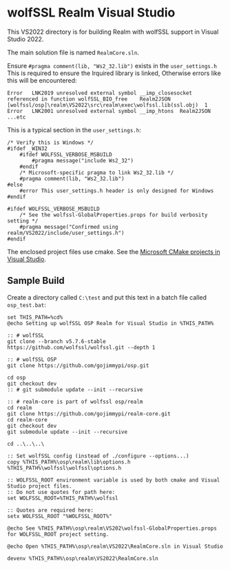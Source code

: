 # wolfSSL Realm Visual Studio

This VS2022 directory is for building Realm with wolfSSL support in Visual Studio 2022.

The main solution file is named `RealmCore.sln`.

Ensure `#pragma comment(lib, "Ws2_32.lib")` exists in the `user_settings.h` This
is required to ensure the lrquired library is linked, Otherwise errors like this will be encountered:

```
Error	LNK2019	unresolved external symbol __imp_closesocket referenced in function wolfSSL_BIO_free	Realm2JSON	[wolfssl/osp]\realm\VS2022\src\realm\exec\wolfssl.lib(ssl.obj)	1
Error	LNK2001	unresolved external symbol __imp_htons	Realm2JSON
...etc
```

This is a typical section in the `user_settings.h`:

```
/* Verify this is Windows */
#ifdef _WIN32
    #ifdef WOLFSSL_VERBOSE_MSBUILD
        #pragma message("include Ws2_32")
    #endif
    /* Microsoft-specific pragma to link Ws2_32.lib */
    #pragma comment(lib, "Ws2_32.lib")
#else
    #error This user_settings.h header is only designed for Windows
#endif

#ifdef WOLFSSL_VERBOSE_MSBUILD
    /* See the wolfssl-GlobalProperties.props for build verbosity setting */
    #pragma message("Confirmed using realm/VS2022/include/user_settings.h")
#endif
```

The enclosed project files use cmake. See the [Microsoft CMake projects in Visual Studio](https://learn.microsoft.com/en-us/cpp/build/cmake-projects-in-visual-studio?view=msvc-170).

## Sample Build

Create a directory called `C:\test` and put this text in a batch file called `osp_test.bat`:

```DOS
set THIS_PATH=%cd%
@echo Setting up wolfSSL OSP Realm for Visual Studio in %THIS_PATH%

:: # wolfSSL
git clone --branch v5.7.6-stable https://github.com/wolfssl/wolfssl.git --depth 1

:: # wolfSSL OSP
git clone https://github.com/gojimmypi/osp.git

cd osp
git checkout dev
:: # git submodule update --init --recursive

:: # realm-core is part of wolfssl osp/realm
cd realm
git clone https://github.com/gojimmypi/realm-core.git
cd realm-core
git checkout dev
git submodule update --init --recursive

cd ..\..\..\

:: Set wolfSSL config (instead of ./configure --options...)
copy %THIS_PATH%\osp\realm\lib\options.h %THIS_PATH%\wolfssl\wolfssl\options.h

:: WOLFSSL_ROOT environment variable is used by both cmake and Visual Studio project files.
:: Do not use quotes for path here:
set WOLFSSL_ROOT=%THIS_PATH%\wolfssl

:: Quotes are required here:
setx WOLFSSL_ROOT "%WOLFSSL_ROOT%"

@echo See %THIS_PATH%\osp\realm\VS202\wolfssl-GlobalProperties.props for WOLFSSL_ROOT project setting.

@echo Open %THIS_PATH%\osp\realm\VS2022\RealmCore.sln in Visual Studio

devenv %THIS_PATH%\osp\realm\VS2022\RealmCore.sln
```
